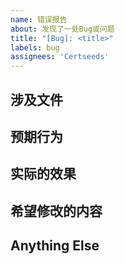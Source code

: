 ```yaml
---
name: 错误报告
about: 发现了一处Bug或问题
title: "[Bug]: <title>"
labels: bug
assignees: 'Certseeds'
---
```


## 涉及文件

## 预期行为

## 实际的效果

## 希望修改的内容

## Anything Else
